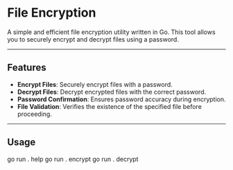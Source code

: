 # File Encryption 

A simple and efficient file encryption utility written in Go. This tool allows you to securely encrypt and decrypt files using a password. 

---

## Features

- **Encrypt Files**: Securely encrypt files with a password.
- **Decrypt Files**: Decrypt encrypted files with the correct password.
- **Password Confirmation**: Ensures password accuracy during encryption.
- **File Validation**: Verifies the existence of the specified file before proceeding.

---

## Usage
go run . help
go run . encrypt <file-path>
go run . decrypt <file-path>

